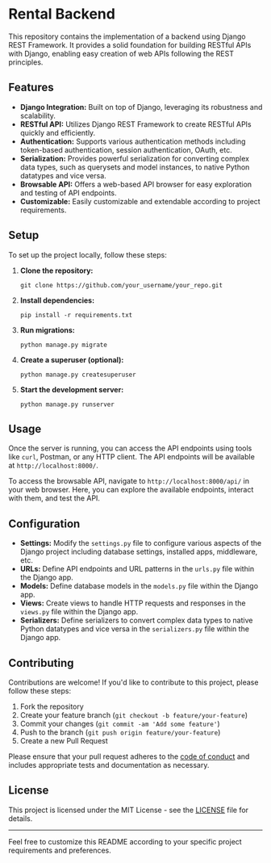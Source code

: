# Rental Backend

This repository contains the implementation of a backend using Django REST Framework. It provides a solid foundation for building RESTful APIs with Django, enabling easy creation of web APIs following the REST principles.

## Features

- **Django Integration:** Built on top of Django, leveraging its robustness and scalability.
- **RESTful API:** Utilizes Django REST Framework to create RESTful APIs quickly and efficiently.
- **Authentication:** Supports various authentication methods including token-based authentication, session authentication, OAuth, etc.
- **Serialization:** Provides powerful serialization for converting complex data types, such as querysets and model instances, to native Python datatypes and vice versa.
- **Browsable API:** Offers a web-based API browser for easy exploration and testing of API endpoints.
- **Customizable:** Easily customizable and extendable according to project requirements.

## Setup

To set up the project locally, follow these steps:

1. **Clone the repository:**

   ```
   git clone https://github.com/your_username/your_repo.git
   ```

2. **Install dependencies:**

   ```
   pip install -r requirements.txt
   ```

3. **Run migrations:**

   ```
   python manage.py migrate
   ```

4. **Create a superuser (optional):**

   ```
   python manage.py createsuperuser
   ```

5. **Start the development server:**

   ```
   python manage.py runserver
   ```

## Usage

Once the server is running, you can access the API endpoints using tools like `curl`, Postman, or any HTTP client. The API endpoints will be available at `http://localhost:8000/`.

To access the browsable API, navigate to `http://localhost:8000/api/` in your web browser. Here, you can explore the available endpoints, interact with them, and test the API.

## Configuration

- **Settings:** Modify the `settings.py` file to configure various aspects of the Django project including database settings, installed apps, middleware, etc.
- **URLs:** Define API endpoints and URL patterns in the `urls.py` file within the Django app.
- **Models:** Define database models in the `models.py` file within the Django app.
- **Views:** Create views to handle HTTP requests and responses in the `views.py` file within the Django app.
- **Serializers:** Define serializers to convert complex data types to native Python datatypes and vice versa in the `serializers.py` file within the Django app.

## Contributing

Contributions are welcome! If you'd like to contribute to this project, please follow these steps:

1. Fork the repository
2. Create your feature branch (`git checkout -b feature/your-feature`)
3. Commit your changes (`git commit -am 'Add some feature'`)
4. Push to the branch (`git push origin feature/your-feature`)
5. Create a new Pull Request

Please ensure that your pull request adheres to the [code of conduct](CODE_OF_CONDUCT.md) and includes appropriate tests and documentation as necessary.

## License

This project is licensed under the MIT License - see the [LICENSE](LICENSE) file for details.

---

Feel free to customize this README according to your specific project requirements and preferences.